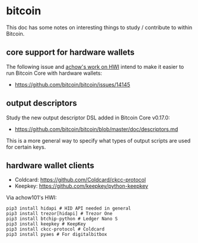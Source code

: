 # bitcoin

This doc has some notes on interesting things to study / contribute to within Bitcoin.

## core support for hardware wallets

The following issue and [achow's work on HWI](https://gist.github.com/achow101/a9cf757d45df56753fae9d65db4d6e1d)
intend to make it easier to run Bitcoin Core with hardware wallets:

- https://github.com/bitcoin/bitcoin/issues/14145

## output descriptors

Study the new output descriptor DSL added in Bitcoin Core v0.17.0:

- https://github.com/bitcoin/bitcoin/blob/master/doc/descriptors.md

This is a more general way to specify what types of output scripts are used for certain keys.

## hardware wallet clients

- Coldcard: https://github.com/Coldcard/ckcc-protocol
- Keepkey: https://github.com/keepkey/python-keepkey

Via achow101's HWI:

```
pip3 install hidapi # HID API needed in general
pip3 install trezor[hidapi] # Trezor One
pip3 install btchip-python # Ledger Nano S
pip3 install keepkey # KeepKey
pip3 install ckcc-protocol # Coldcard
pip3 install pyaes # For digitalbitbox
```
